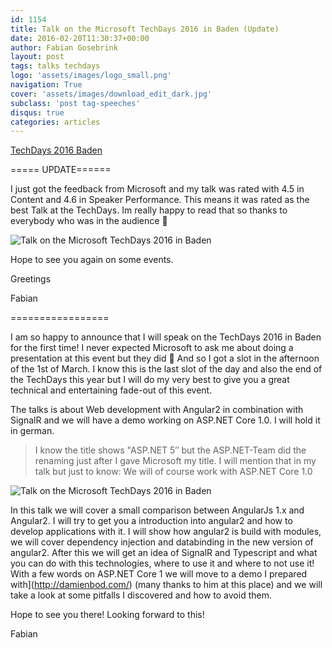 ```yaml
---
id: 1154
title: Talk on the Microsoft TechDays 2016 in Baden (Update)
date: 2016-02-20T11:30:37+00:00
author: Fabian Gosebrink
layout: post
tags: talks techdays 
logo: 'assets/images/logo_small.png'
navigation: True
cover: 'assets/images/download_edit_dark.jpg'
subclass: 'post tag-speeches'
disqus: true
categories: articles
---
```


[TechDays 2016 Baden](https://www.microsoft.com/de-ch/events/techdays)

===== UPDATE======

I just got the feedback from Microsoft and my talk was rated with 4.5 in Content and 4.6 in Speaker Performance. This means it was rated as the best Talk at the TechDays. Im really happy to read that so thanks to everybody who was in the audience 🙂

![Talk on the Microsoft TechDays 2016 in Baden]({{site.baseurl}}assets/articles/2016-02-20/a02dc18d-3255-4879-a60c-119b725ea987.jpg)

Hope to see you again on some events.

Greetings

Fabian

=================

I am so happy to announce that I will speak on the TechDays 2016 in Baden for the first time! I never expected Microsoft to ask me about doing a presentation at this event but they did 🙂 And so I got a slot in the afternoon of the 1st of March. I know this is the last slot of the day and also the end of the TechDays this year but I will do my very best to give you a great technical and entertaining fade-out of this event.

The talks is about Web development with Angular2 in combination with SignalR and we will have a demo working on ASP.NET Core 1.0. I will hold it in german.

> I know the title shows "<span class="fontColorNormal headline">ASP.NET 5&#8243; but the ASP.NET-Team did the renaming just after I gave Microsoft my title. I will mention that in my talk but just to know: We will of course work with ASP.NET Core 1.0</span>

![Talk on the Microsoft TechDays 2016 in Baden]({{site.baseurl}}assets/articles/2016-02-20/839424f1-65a8-46e4-ac39-7c106a764948.png)

In this talk we will cover a small comparison between AngularJs 1.x and Angular2. I will try to get you a introduction into angular2 and how to develop applications with it. I will show how angular2 is build with modules, we will cover dependency injection and databinding in the new version of angular2. After this we will get an idea of SignalR and Typescript and what you can do with this technologies, where to use it and where to not use it! With a few words on ASP.NET Core 1 we will move to a demo I prepared with](http://damienbod.com/) (many thanks to him at this place) and we will take a look at some pitfalls I discovered and how to avoid them.

Hope to see you there! Looking forward to this!

Fabian
